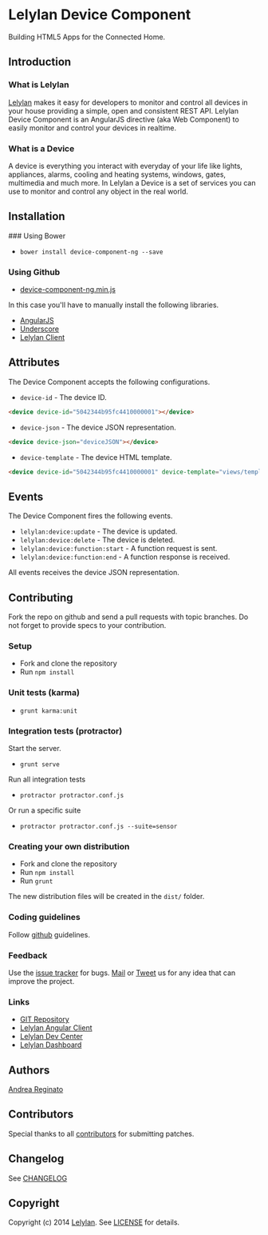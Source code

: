 # Lelylan Device Component

Building HTML5 Apps for the Connected Home.


## Introduction

### What is Lelylan

[Lelylan](http://lelylan.com) makes it easy for developers to monitor and control all devices
in your house providing a simple, open and consistent REST API. Lelylan Device Component is an
AngularJS directive (aka Web Component) to easily monitor and control your devices in realtime.

### What is a Device

A device is everything you interact with everyday of your life like lights, appliances, alarms,
cooling and heating systems, windows, gates, multimedia and much more. In Lelylan a Device is a
set of services you can use to monitor and control any object in the real world.



## Installation

### Using Bower

* `bower install device-component-ng --save`

### Using Github

* [device-component-ng.min.js]()

In this case you'll have to manually install the following libraries.

* [AngularJS](http://angularjs.org/)
* [Underscore](http://documentcloud.github.com/underscore)
* [Lelylan Client](https://github.com/lelylan/lelylan-ng)


## Attributes

The Device Component accepts the following configurations.

* `device-id` - The device ID.

```html
<device device-id="5042344b95fc4410000001"></device>
```

* `device-json` - The device JSON representation.

```html
<device device-json="deviceJSON"></device>
```

* `device-template` - The device HTML template.

```html
<device device-id="5042344b95fc4410000001" device-template="views/templates/custom.html"></device>
```


## Events

The Device Component fires the following events.

* `lelylan:device:update` - The device is updated.
* `lelylan:device:delete` - The device is deleted.
* `lelylan:device:function:start` - A function request is sent.
* `lelylan:device:function:end` - A function response is received.

All events receives the device JSON representation.


## Contributing

Fork the repo on github and send a pull requests with topic branches.
Do not forget to provide specs to your contribution.

### Setup

* Fork and clone the repository
* Run `npm install`

### Unit tests (karma)

* `grunt karma:unit`

### Integration tests (protractor)

Start the server.

* `grunt serve`

Run all integration tests

* `protractor protractor.conf.js`

Or run a specific suite

* `protractor protractor.conf.js --suite=sensor`

### Creating your own distribution

* Fork and clone the repository
* Run `npm install`
* Run `grunt`

The new distribution files will be created in the `dist/` folder.

### Coding guidelines

Follow [github](https://github.com/styleguide/) guidelines.

### Feedback

Use the [issue tracker](http://github.com/lelylan/device-component-ng/issues) for bugs.
[Mail](mailto:touch@lelylan.com) or [Tweet](http://twitter.com/lelylan) us for any idea that can improve the project.

### Links

* [GIT Repository](http://github.com/lelylan/device-component-ng)
* [Lelylan Angular Client](http://lelylan.github.com/lelylan-ng)
* [Lelylan Dev Center](http://dev.lelylan.com)
* [Lelylan Dashboard](http://d.lelylan.com)

## Authors

[Andrea Reginato](http://twitter.com/andreareginato)


## Contributors

Special thanks to all [contributors](https://github.com/lelylan/device-component-ng/contributors)
for submitting patches.


## Changelog

See [CHANGELOG](https://github.com/lelylan/device-component-ng/blob/master/CHANGELOG.md)


## Copyright

Copyright (c) 2014 [Lelylan](http://lelylan.com).
See [LICENSE](https://github.com/lelylan/device-component-ng/blob/master/LICENSE.md) for details.
